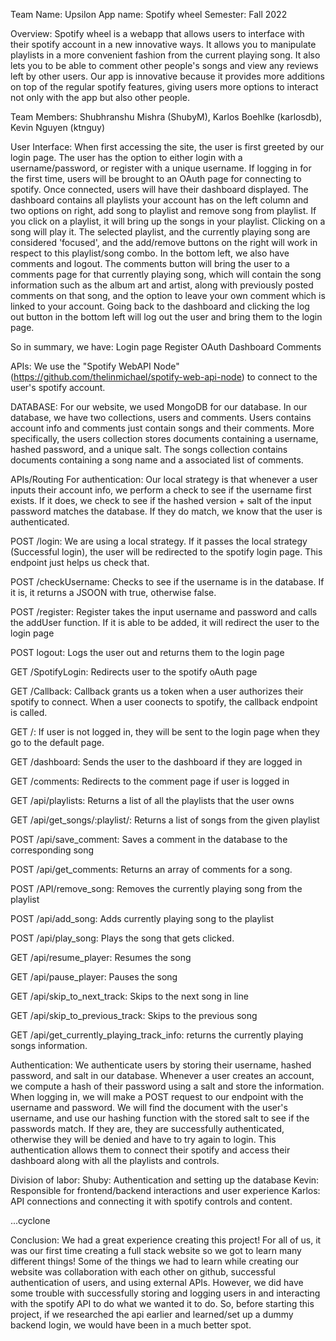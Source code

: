 Team Name: Upsilon App name: Spotify wheel Semester: Fall 2022

Overview: Spotify wheel is a webapp that allows users to interface with their spotify account in a new innovative ways. It allows you to manipulate playlists in a more convenient fashion from the current playing song. It also lets you to be able to comment other people's songs and view any reviews left by other users. Our app is innovative because it provides more additions on top of the regular spotify features, giving users more options to interact not only with the app but also other people.

Team Members: Shubhranshu Mishra (ShubyM), Karlos Boehlke (karlosdb), Kevin Nguyen (ktnguy)

User Interface: When first accessing the site, the user is first greeted by our login page. The user has the option to either login with a username/password, or register with a unique username. If logging in for the first time, users will be brought to an OAuth page for connecting to spotify. Once connected, users will have their dashboard displayed. The dashboard contains all playlists your account has on the left column and two options on right, add song to playlist and remove song from playlist. If you click on a playlist, it will bring up the songs in your playlist. Clicking on a song will play it. The selected playlist, and the currently playing song are considered 'focused', and the add/remove buttons on the right will work in respect to this playlist/song combo. In the bottom left, we also have comments and logout. The comments button will bring the user to a comments page for that currently playing song, which will contain the song information such as the album art and artist, along with previously posted comments on that song, and the option to leave your own comment which is linked to your account. Going back to the dashboard and clicking the log out button in the bottom left will log out the user and bring them to the login page.

So in summary, we have: Login page Register OAuth Dashboard Comments

APIs: We use the "Spotify WebAPI Node" (https://github.com/thelinmichael/spotify-web-api-node) to connect to the user's spotify account.

DATABASE: For our website, we used MongoDB for our database. In our database, we have two collections, users and comments. Users contains account info and comments just contain songs and their comments. More specifically, the users collection stores documents containing a username, hashed password, and a unique salt. The songs collection contains documents containing a song name and a associated list of comments.

APIs/Routing For authentication: Our local strategy is that whenever a user inputs their account info, we perform a check to see if the username first exists. If it does, we check to see if the hashed version + salt of the input password matches the database. If they do match, we know that the user is authenticated.

POST /login: We are using a local strategy. If it passes the local strategy (Successful login), the user will be redirected to the spotify login page. This endpoint just helps us check that.

POST /checkUsername: Checks to see if the username is in the database. If it is, it returns a JSOON with true, otherwise false.

POST /register: Register takes the input username and password and calls the addUser function. If it is able to be added, it will redirect the user to the login page

POST logout: Logs the user out and returns them to the login page

GET /SpotifyLogin: Redirects user to the spotify oAuth page

GET /Callback: Callback grants us a token when a user authorizes their spotify to connect. When a user coonects to spotify, the callback endpoint is called.

GET /: If user is not logged in, they will be sent to the login page when they go to the default page.

GET /dashboard: Sends the user to the dashboard if they are logged in

GET /comments: Redirects to the comment page if user is logged in

GET /api/playlists: Returns a list of all the playlists that the user owns

GET /api/get_songs/:playlist/: Returns a list of songs from the given playlist

POST /api/save_comment: Saves a comment in the database to the corresponding song

POST /api/get_comments: Returns an array of comments for a song.

POST /API/remove_song: Removes the currently playing song from the playlist

POST /api/add_song: Adds currently playing song to the playlist

POST /api/play_song: Plays the song that gets clicked.

GET /api/resume_player: Resumes the song

GET /api/pause_player: Pauses the song

GET /api/skip_to_next_track: Skips to the next song in line

GET /api/skip_to_previous_track: Skips to the previous song

GET /api/get_currently_playing_track_info: returns the currently playing songs information.

Authentication: We authenticate users by storing their username, hashed password, and salt in our database. Whenever a user creates an account, we compute a hash of their password using a salt and store the information. When logging in, we will make a POST request to our endpoint with the username and password. We will find the document with the user's username, and use our hashing function with the stored salt to see if the passwords match. If they are, they are successfully authenticated, otherwise they will be denied and have to try again to login. This authentication allows them to connect their spotify and access their dashboard along with all the playlists and controls.

Division of labor: Shuby: Authentication and setting up the database Kevin: Responsible for frontend/backend interactions and user experience Karlos: API connections and connecting it with spotify controls and content.

...cyclone 

Conclusion: We had a great experience creating this project! For all of us, it was our first time creating a full stack website so we got to learn many different things! Some of the things we had to learn while creating our website was collaboration with each other on github, successful authentication of users, and using external APIs. However, we did have some trouble with successfully storing and logging users in and interacting with the spotify API to do what we wanted it to do. So, before starting this project, if we researched the api earlier and learned/set up a dummy backend login, we would have been in a much better spot.
